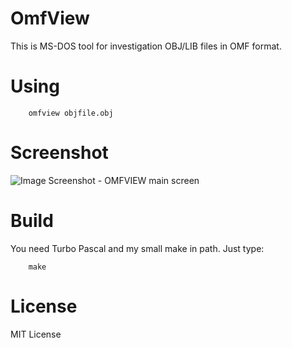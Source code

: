 # OmfView

This is MS-DOS tool for investigation OBJ/LIB files in OMF format.

# Using

        omfview objfile.obj

# Screenshot

![Image Screenshot - OMFVIEW main screen](https://github.com/DosWorld/omfview/raw/main/OMFVIEW.PNG)

# Build

You need Turbo Pascal and my small make in path.
Just type:

        make

# License

MIT License
